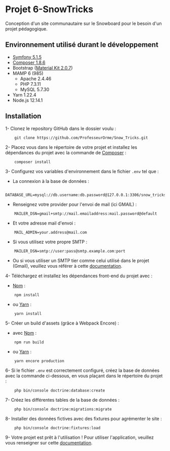 # Projet 6-SnowTricks

Conception d'un site communautaire sur le Snowboard pour le besoin d'un projet pédagogique.

## Environnement utilisé durant le développement
* [Symfony 5.1.5](https://symfony.com/doc/current/setup.html) 
* [Composer 1.8.6](https://getcomposer.org/doc/00-intro.md) 
* Bootstrap ([Material Kit 2.0.7](https://demos.creative-tim.com/material-kit/docs/2.1/getting-started/introduction.html))
* MAMP 6 (985)
    * Apache 2.4.46
    * PHP 7.3.11
    * MySQL 5.7.30
* Yarn 1.22.4
* Node.js 12.14.1

## Installation
1- Clonez le repository GitHub dans le dossier voulu :
```
    git clone https://github.com/ProfesseurOrme/Snow_Tricks.git
```

2- Placez vous dans le répertoire de votre projet et installez les dépendances du projet avec la commande de [Composer](https://getcomposer.org/doc/00-intro.md) :
```
    composer install
```

3- Configurez vos variables d'environnement dans le fichier `.env` tel que :

* La connexion à la base de données  :
```
    DATABASE_URL=mysql://db.username:db.password@127.0.0.1:3306/snow_tricks
```

* Renseignez votre provider pour l'envoi de mail (ici GMAIL) : 
```
    MAILER_DSN=gmail+smtp://mail.emailaddress:mail.password@default
```

* Et votre adresse mail d'envoi : 
```
    MAIL_ADMIN=your.address@mail.com
```

* Si vous utilisez votre propre SMTP :
```
    MAILER_DSN=smtp://user:pass@smtp.example.com:port
```

* Ou si vous utiliser un SMTP tier comme celui utilisé dans le projet (Gmail), veuillez vous référer à cette
 [documentation](https://symfony.com/doc/current/mailer.html#using-a-3rd-party-transport).

4- Téléchargez et installez les dépendances front-end du projet avec : 

* [Npm](https://www.npmjs.com/get-npm)  :
```
    npm install
```

* ou [Yarn](https://yarnpkg.com/getting-started/install)  :
```
    yarn install
```

5- Créer un build d'assets (grâce à Webpack Encore) : 

* avec [Npm](https://www.npmjs.com/get-npm) :
```
    npm run build
```
* ou [Yarn](https://yarnpkg.com/getting-started/install)  :
```
    yarn encore production
```

6- Si le fichier `.env` est correctement configuré, créez la base de données avec la commande ci-dessous, en vous plaçant dans le répertoire du projet :
```
    php bin/console doctrine:database:create
```
7- Créez les différentes tables de la base de données :
```
    php bin/console doctrine:migrations:migrate
```
8- Installer des données fictives avec des fixtures pour agrémenter le site :
```
    php bin/console doctrine:fixtures:load
```
9- Votre projet est prêt à l'utilisation ! Pour utiliser l'application, veuillez vous renseigner sur cette
 [documentation](https://symfony.com/doc/current/setup.html#running-symfony-applications).